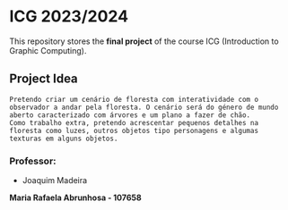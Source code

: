# ICG 2023/2024

This repository stores the **final project** of the course ICG (Introduction to Graphic Computing).

## Project Idea

    Pretendo criar um cenário de floresta com interatividade com o observador a andar pela floresta. O cenário será do género de mundo aberto caracterizado com árvores e um plano a fazer de chão.
	Como trabalho extra, pretendo acrescentar pequenos detalhes na floresta como luzes, outros objetos tipo personagens e algumas texturas em alguns objetos.

### Professor:
- Joaquim Madeira

**Maria Rafaela Abrunhosa - 107658**